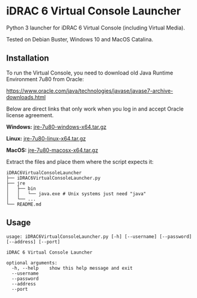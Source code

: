 # iDRAC 6 Virtual Console Launcher
Python 3 launcher for iDRAC 6 Virtual Console (including Virtual Media).

Tested on Debian Buster, Windows 10 and MacOS Catalina.

## Installation
To run the Virtual Console, you need to download old Java Runtime Environment 7u80 from Oracle:

https://www.oracle.com/java/technologies/javase/javase7-archive-downloads.html

Below are direct links that only work when you log in and accept Oracle license agreement.

**Windows:**
[jre-7u80-windows-x64.tar.gz](https://download.oracle.com/otn/java/jdk/7u80-b15/jre-7u80-windows-x64.tar.gz)

**Linux:**
[jre-7u80-linux-x64.tar.gz](https://download.oracle.com/otn/java/jdk/7u80-b15/jre-7u80-linux-x64.tar.gz)

**MacOS:**
[jre-7u80-macosx-x64.tar.gz](https://download.oracle.com/otn/java/jdk/7u80-b15/jre-7u80-macosx-x64.tar.gz)


Extract the files and place them where the script expects it:

```
iDRAC6VirtualConsoleLauncher
├── iDRAC6VirtualConsoleLauncher.py
├── jre
│   ├── bin
│   │   └── java.exe # Unix systems just need "java"
│   └── ...
└── README.md
```

## Usage

```
usage: iDRAC6VirtualConsoleLauncher.py [-h] [--username] [--password] [--address] [--port]

iDRAC 6 Virtual Console Launcher

optional arguments:
  -h, --help    show this help message and exit
  --username 
  --password 
  --address 
  --port
```